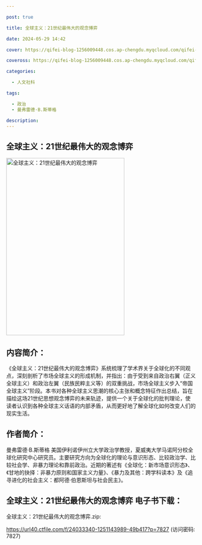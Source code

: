 ```yaml
---

post: true

title: 全球主义：21世纪最伟大的观念博弈

date: 2024-05-29 14:42

cover: https://qifei-blog-1256009448.cos.ap-chengdu.myqcloud.com/qifei-blog/6593ca34c458853aefae7687.jpg

coveross: https://qifei-blog-1256009448.cos.ap-chengdu.myqcloud.com/qifei-blog/6593ca34c458853aefae7687.jpg

categories:

  - 人文社科

tags:

  - 政治
  - 曼弗雷德·B.斯蒂格

description:
---
```


## 全球主义：21世纪最伟大的观念博弈
<img alt="全球主义：21世纪最伟大的观念博弈 " class="aligncenter loaded" data-was-processed="true" decoding="async" fetchpriority="high" height="471" src="https://qifei-blog-1256009448.cos.ap-chengdu.myqcloud.com/qifei-blog/6593ca34c458853aefae7687.jpg " style="cursor: zoom-in;" width="314"/>

## 内容简介：

《全球主义：21世纪最伟大的观念博弈》系统梳理了学术界关于全球化的不同观点，深刻剖析了市场全球主义的形成机制，并指出：由于受到来自政治右翼（正义全球主义）和政治左翼（民族民粹主义等）的双重挑战，市场全球主义步入“帝国全球主义”阶段。本书对各种全球主义思潮的核心主张和概念特征作出总结，旨在描绘这场21世纪思想观念博弈的未来轨迹，提供一个关于全球化的批判理论，使读者认识到各种全球主义话语的内部矛盾，从而更好地了解全球化如何改变人们的现实生活。

## 作者简介：

曼弗雷德·B.斯蒂格 美国伊利诺伊州立大学政治学教授，夏威夷大学马诺阿分校全球化研究中心研究员。主要研究方向为全球化的理论与意识形态、比较政治学、比较社会学、非暴力理论和靠前政治。近期的著述有《全球化：新市场意识形态》、《甘地的抉择：非暴力原则和国家主义力量》、《暴力及其他：跨学科读本》及《追寻进化的社会主义：都阿德·伯恩斯坦与社会民主》。

## 全球主义：21世纪最伟大的观念博弈 电子书下载：

全球主义：21世纪最伟大的观念博弈.zip: 

https://url40.ctfile.com/f/24033340-1251143989-49b417?p=7827 (访问密码: 7827)
